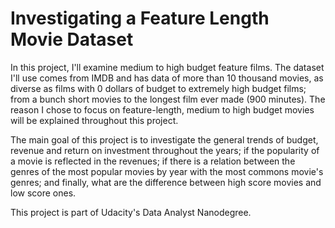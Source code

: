 # Investigating a Feature Length Movie Dataset

In this project, I'll examine medium to high budget feature films. The dataset I'll use comes from IMDB and has data of more than 10 thousand movies, as diverse as films with 0 dollars of budget to extremely high budget films; from a bunch short movies to the longest film ever made (900 minutes). The reason I chose to focus on feature-length, medium to high budget movies will be explained throughout this project.

The main goal of this project is to investigate the general trends of budget, revenue and return on investment throughout the years; if the popularity of a movie is reflected in the revenues; if there is a relation between the genres of the most popular movies by year with the most commons movie's genres; and finally, what are the difference between high score movies and low score ones.

This project is part of Udacity's Data Analyst Nanodegree.
